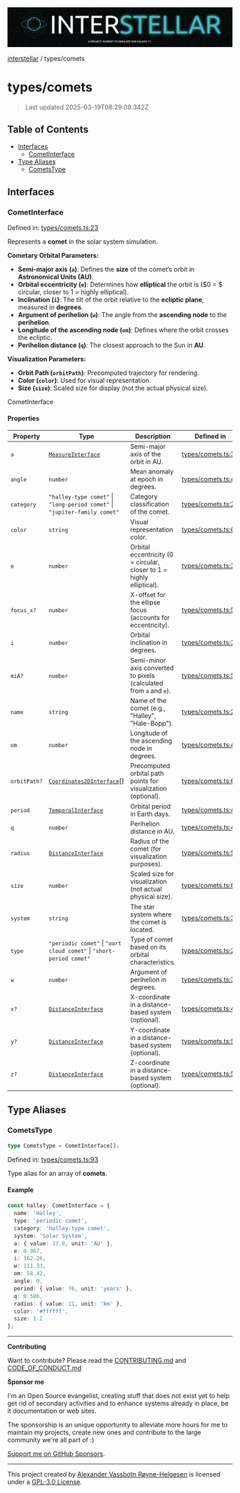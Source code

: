 <div><img alt="SPECCER logo" src="https://raw.githubusercontent.com/phun-ky/interstellar/main/public/interstellar-header.png" style="max-height:120px;"/></div>

[interstellar](../README.md) / types/comets

# types/comets

> Last updated 2025-03-19T08:29:08.342Z

## Table of Contents

- [Interfaces](#interfaces)
  - [CometInterface](#cometinterface)
- [Type Aliases](#type-aliases)
  - [CometsType](#cometstype)

## Interfaces

### CometInterface

Defined in:
[types/comets.ts:23](https://github.com/phun-ky/interstellar/blob/main/src/types/comets.ts#L23)

Represents a **comet** in the solar system simulation.

**Cometary Orbital Parameters:**

- **Semi-major axis (`a`)**: Defines the **size** of the comet’s orbit in
  **Astronomical Units (AU)**.
- **Orbital eccentricity (`e`)**: Determines how **elliptical** the orbit is
  ($0 = $ circular, closer to $1$ = highly elliptical).
- **Inclination (`i`)**: The tilt of the orbit relative to the **ecliptic
  plane**, measured in **degrees**.
- **Argument of perihelion (`w`)**: The angle from the **ascending node** to the
  **perihelion**.
- **Longitude of the ascending node (`om`)**: Defines where the orbit crosses
  the ecliptic.
- **Perihelion distance (`q`)**: The closest approach to the Sun in **AU**.

**Visualization Parameters:**

- **Orbit Path (`orbitPath`)**: Precomputed trajectory for rendering.
- **Color (`color`)**: Used for visual representation.
- **Size (`size`)**: Scaled size for display (not the actual physical size).

CometInterface

#### Properties

| Property                            | Type                                                                       | Description                                                           | Defined in                                                                                      |
| ----------------------------------- | -------------------------------------------------------------------------- | --------------------------------------------------------------------- | ----------------------------------------------------------------------------------------------- |
| <a id="a"></a> `a`                  | [`MeasureInterface`](distance.md#measureinterface)                         | Semi-major axis of the orbit in AU.                                   | [types/comets.ts:33](https://github.com/phun-ky/interstellar/blob/main/src/types/comets.ts#L33) |
| <a id="angle"></a> `angle`          | `number`                                                                   | Mean anomaly at epoch in degrees.                                     | [types/comets.ts:43](https://github.com/phun-ky/interstellar/blob/main/src/types/comets.ts#L43) |
| <a id="category"></a> `category`    | `"halley-type comet"` \| `"long-period comet"` \| `"jupiter-family comet"` | Category classification of the comet.                                 | [types/comets.ts:29](https://github.com/phun-ky/interstellar/blob/main/src/types/comets.ts#L29) |
| <a id="color"></a> `color`          | `string`                                                                   | Visual representation color.                                          | [types/comets.ts:63](https://github.com/phun-ky/interstellar/blob/main/src/types/comets.ts#L63) |
| <a id="e"></a> `e`                  | `number`                                                                   | Orbital eccentricity (0 = circular, closer to 1 = highly elliptical). | [types/comets.ts:35](https://github.com/phun-ky/interstellar/blob/main/src/types/comets.ts#L35) |
| <a id="focus_x"></a> `focus_x?`     | `number`                                                                   | X-offset for the ellipse focus (accounts for eccentricity).           | [types/comets.ts:57](https://github.com/phun-ky/interstellar/blob/main/src/types/comets.ts#L57) |
| <a id="i"></a> `i`                  | `number`                                                                   | Orbital inclination in degrees.                                       | [types/comets.ts:37](https://github.com/phun-ky/interstellar/blob/main/src/types/comets.ts#L37) |
| <a id="mia"></a> `miA?`             | `number`                                                                   | Semi-minor axis converted to pixels (calculated from `a` and `e`).    | [types/comets.ts:55](https://github.com/phun-ky/interstellar/blob/main/src/types/comets.ts#L55) |
| <a id="name"></a> `name`            | `string`                                                                   | Name of the comet (e.g., "Halley", "Hale-Bopp").                      | [types/comets.ts:25](https://github.com/phun-ky/interstellar/blob/main/src/types/comets.ts#L25) |
| <a id="om"></a> `om`                | `number`                                                                   | Longitude of the ascending node in degrees.                           | [types/comets.ts:41](https://github.com/phun-ky/interstellar/blob/main/src/types/comets.ts#L41) |
| <a id="orbitpath"></a> `orbitPath?` | [`Coordinates2DInterface`](planets.md#coordinates2dinterface)\[]           | Precomputed orbital path points for visualization (optional).         | [types/comets.ts:61](https://github.com/phun-ky/interstellar/blob/main/src/types/comets.ts#L61) |
| <a id="period"></a> `period`        | [`TemporalInterface`](temporal.md#temporalinterface)                       | Orbital period in Earth days.                                         | [types/comets.ts:45](https://github.com/phun-ky/interstellar/blob/main/src/types/comets.ts#L45) |
| <a id="q"></a> `q`                  | `number`                                                                   | Perihelion distance in AU.                                            | [types/comets.ts:47](https://github.com/phun-ky/interstellar/blob/main/src/types/comets.ts#L47) |
| <a id="radius"></a> `radius`        | [`DistanceInterface`](distance.md#distanceinterface)                       | Radius of the comet (for visualization purposes).                     | [types/comets.ts:59](https://github.com/phun-ky/interstellar/blob/main/src/types/comets.ts#L59) |
| <a id="size"></a> `size`            | `number`                                                                   | Scaled size for visualization (not actual physical size).             | [types/comets.ts:65](https://github.com/phun-ky/interstellar/blob/main/src/types/comets.ts#L65) |
| <a id="system"></a> `system`        | `string`                                                                   | The star system where the comet is located.                           | [types/comets.ts:31](https://github.com/phun-ky/interstellar/blob/main/src/types/comets.ts#L31) |
| <a id="type"></a> `type`            | `"periodic comet"` \| `"oort cloud comet"` \| `"short-period comet"`       | Type of comet based on its orbital characteristics.                   | [types/comets.ts:27](https://github.com/phun-ky/interstellar/blob/main/src/types/comets.ts#L27) |
| <a id="w"></a> `w`                  | `number`                                                                   | Argument of perihelion in degrees.                                    | [types/comets.ts:39](https://github.com/phun-ky/interstellar/blob/main/src/types/comets.ts#L39) |
| <a id="x"></a> `x?`                 | [`DistanceInterface`](distance.md#distanceinterface)                       | X-coordinate in a distance-based system (optional).                   | [types/comets.ts:49](https://github.com/phun-ky/interstellar/blob/main/src/types/comets.ts#L49) |
| <a id="y"></a> `y?`                 | [`DistanceInterface`](distance.md#distanceinterface)                       | Y-coordinate in a distance-based system (optional).                   | [types/comets.ts:51](https://github.com/phun-ky/interstellar/blob/main/src/types/comets.ts#L51) |
| <a id="z"></a> `z?`                 | [`DistanceInterface`](distance.md#distanceinterface)                       | Z-coordinate in a distance-based system (optional).                   | [types/comets.ts:53](https://github.com/phun-ky/interstellar/blob/main/src/types/comets.ts#L53) |

## Type Aliases

### CometsType

```ts
type CometsType = CometInterface[];
```

Defined in:
[types/comets.ts:93](https://github.com/phun-ky/interstellar/blob/main/src/types/comets.ts#L93)

Type alias for an array of **comets**.

#### Example

```ts
const halley: CometInterface = {
  name: 'Halley',
  type: 'periodic comet',
  category: 'halley-type comet',
  system: 'Solar System',
  a: { value: 17.8, unit: 'AU' },
  e: 0.967,
  i: 162.26,
  w: 111.33,
  om: 58.42,
  angle: 0,
  period: { value: 76, unit: 'years' },
  q: 0.586,
  radius: { value: 11, unit: 'km' },
  color: '#ffffff',
  size: 1.2
};
```

---

**Contributing**

Want to contribute? Please read the
[CONTRIBUTING.md](https://github.com/phun-ky/interstellar/blob/main/CONTRIBUTING.md)
and
[CODE_OF_CONDUCT.md](https://github.com/phun-ky/interstellar/blob/main/CODE_OF_CONDUCT.md)

**Sponsor me**

I'm an Open Source evangelist, creating stuff that does not exist yet to help
get rid of secondary activities and to enhance systems already in place, be it
documentation or web sites.

The sponsorship is an unique opportunity to alleviate more hours for me to
maintain my projects, create new ones and contribute to the large community
we're all part of :)

[Support me on GitHub Sponsors](https://github.com/sponsors/phun-ky).

---

This project created by [Alexander Vassbotn Røyne-Helgesen](http://phun-ky.net)
is licensed under a
[GPL-3.0 License](https://choosealicense.com/licenses/gpl-3.0/).
